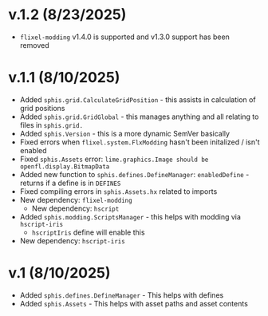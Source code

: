 # v.1.2 (8/23/2025)
- `flixel-modding` v1.4.0 is supported and v1.3.0 support has been removed

# v.1.1 (8/10/2025)
- Added `sphis.grid.CalculateGridPosition` - this assists in calculation of grid positions
- Added `sphis.grid.GridGlobal` - this manages anything and all relating to files in `sphis.grid.`
- Added `sphis.Version` - this is a more dynamic SemVer basically
- Fixed errors when `flixel.system.FlxModding` hasn't been initalized / isn't enabled
- Fixed `sphis.Assets` error: `lime.graphics.Image should be openfl.display.BitmapData`
- Added new function to `sphis.defines.DefineManager`: `enabledDefine` - returns if a define is in `DEFINES`
- Fixed compiling errors in `sphis.Assets.hx` related to imports
- New dependency: `flixel-modding`
  - New dependency: `hscript`
- Added `sphis.modding.ScriptsManager` - this helps with modding via `hscript-iris`
  - `hscriptIris` define will enable this
- New dependency: `hscript-iris`

# v.1 (8/10/2025)
- Added `sphis.defines.DefineManager` - This helps with defines
- Added `sphis.Assets` - This helps with asset paths and asset contents